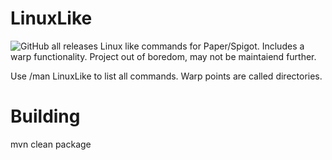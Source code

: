 # LinuxLike
<img alt="GitHub all releases" src="https://img.shields.io/github/downloads/kastenklicker/linuxlike/total?style=flat-square">
Linux like commands for Paper/Spigot. Includes a warp functionality. Project out of boredom, may not be maintaiend further.

Use /man LinuxLike to list all commands. Warp points are called directories.

# Building
mvn clean package
